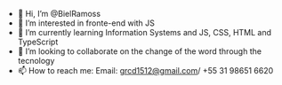 - 👋 Hi, I’m @BielRamoss
- 👀 I’m interested in fronte-end with JS
- 🌱 I’m currently learning Information Systems and JS, CSS, HTML and TypeScript
- 💞️ I’m looking to collaborate on the change of the word through the tecnology 
- 📫 How to reach me: Email: grcd1512@gmail.com/ +55 31 98651 6620

<!---
BielRamoss/BielRamoss is a ✨ special ✨ repository because its `README.md` (this file) appears on your GitHub profile.
You can click the Preview link to take a look at your changes.
--->
